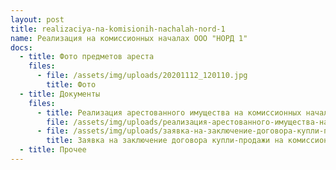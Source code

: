 ```yaml
---
layout: post
title: realizaciya-na-komisionih-nachalah-nord-1
name: Реализация на комиссионных началах ООО "НОРД 1"
docs:
  - title: Фото предметов ареста
    files:
      - file: /assets/img/uploads/20201112_120110.jpg
        title: Фото
  - title: Документы
    files:
      - title: Pеализация арестованного имущества на комиссионных началах
        file: /assets/img/uploads/реализация-арестованного-имущества-на-комиссионных-началах.docx
      - file: /assets/img/uploads/заявка-на-заключение-договора-купли-продажи-на-комиссионных-началах1.docx
        title: Заявка на заключение договора купли-продажи на комиссионных началах
  - title: Прочее
---
```

